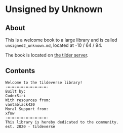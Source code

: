 # Unsigned by Unknown

## About
This is a welcome book to a large library and is called `unsigned2_unknown.md`, located at -10 / 64 / 94.

The book is located on [the tilder server](https://mc.tildeverse.org).

## Contents
```
Welcome to the tildeverse library!
-=-=-=-=-=-=-=-=-=-
Built by:
CoderSiri
With resources from:
vantablack420
Moral Support from:
xfnw
-=-=-=-=-=-=-=-=-=-
This library is hereby dedicated to the community.
est. 2020 - tildeverse
```